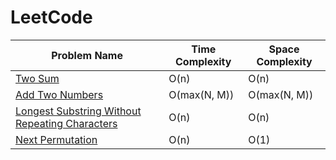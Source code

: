 # LeetCode

|                   Problem Name              | Time Complexity | Space Complexity |
|---------------------------------------------|-----------------|------------------|
|       [Two Sum](src/two-sum/)              |            O(n) |             O(n) |
|[Add Two Numbers](src/add-two-numbers/)     |    O(max(N, M)) |         O(max(N, M))|
|[Longest Substring Without Repeating Characters](src/add-two-numbers/)     |    O(n) |         O(n)|
| [Next Permutation](src/longest-substring-without-repeating-characters/)  |            O(n) |             O(1) |
